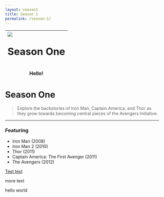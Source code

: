 ```yaml
---
layout: season1
title: Season 1
permalink: /season-1/
---
```


| <img src="../assets/images/seasonOne_450px.jpg" align="left" class="posterpadded" /> <h1>Season One</h1> <br /> Hello! |
| --- |

# Season One

> Explore the backstories of Iron Man, Captain America, and Thor as they grow towards becoming central pieces of the Avengers Initiative.

* * *

### Featuring
* Iron Man (2008)
* Iron Man 2 (2010)
* Thor (2011)
* Captain America: The First Avenger (2011)
* The Avengers (2012)

<a class="button" href="https://www.google.com">Test text</a>

more text

hello world
